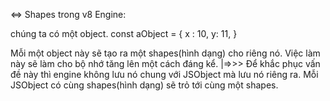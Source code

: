 <=> Shapes trong v8 Engine: 

  chúng ta có một object.
  const aObject = {
    x : 10,
    y: 11,
  }

  Mỗi một object này sẽ tạo ra một shapes(hình dạng) cho riêng nó. Việc làm này sẽ làm cho bộ nhớ tăng lên một cách đáng kể. |=>>> Để khắc phục vấn đề này thì engine không lưu nó chung với JSObject mà lưu nó riêng ra. Mỗi JSObject có cùng shapes(hình dạng) sẽ trỏ tới cùng một shapes. 


